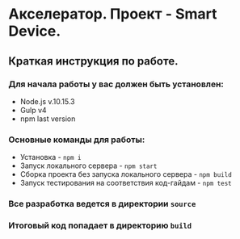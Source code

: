 <h1>Акселератор. Проект - Smart Device.</h1>

<h2>Краткая инструкция по работе.</h2>

<h3>Для начала работы у вас должен быть установлен:</h3>
<ul>
  <li>Node.js v.10.15.3</li>
  <li>Gulp v4</li>
  <li>npm last version</li>
</ul>

<h3>Основные команды для работы:</h3>
<ul>
  <li>Установка - <code>npm i</code></li>
  <li>Запуск локального сервера - <code>npm start</code></li>
  <li>Сборка проекта без запуска локального сервера - <code>npm build</code></li>
  <li>Запуск тестирования на соответствия код-гайдам - <code>npm test</code></li>
</ul>

<h3>Все разработка ведется в директории <code>source</code></h3>

<h3>Итоговый код попадает в директорию <code>build</code></h3>
